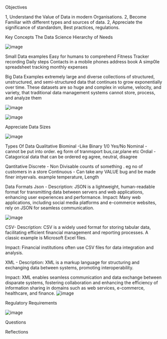 Objectives

1, Understand the Value of Data in modern Organisations.
2, Become Familiar with different types and sources of data.
2, Appreciate the significance of standardsm, Best practices, regulations.


Key Concepts
The Data Science Hierarchy of Needs

![image](https://github.com/user-attachments/assets/ac4bee35-ea2d-417a-87a6-12edbd166dda)

Small Data examples
  Easy for humans to comprehend
  Fitness Tracker recording Daily steps
  Contacts in a mobile phones address book
  A simp0le spreadsheet tracking monthly expenses

  Big Data Examples
    extremely large and diverse collections of structured, unstructured, and semi-structured data that continues to grow exponentially over time. 
    These datasets are so huge and complex in volume, velocity, and variety, that traditional data management systems cannot store, process, and analyze them

![image](https://github.com/user-attachments/assets/1ed9451d-e900-4cd3-9490-ecc4e1876ba5)

![image](https://github.com/user-attachments/assets/63a94ae3-c0fd-43d5-9cdc-5b21e89c2655)

Appreciate Data Sizes

![image](https://github.com/user-attachments/assets/f3721d80-26a7-4063-b630-c1e81d462dad)

Types Of Data
  Qualitative
    Biominal -Like Binary 1/0 Yes/No
    Nominal - cannot be put into order. eg form of tranmsport bus,car,plane etc
    Ordial - Catagorical data that can be ordered eg agree, neutral, disagree

  Qantitative
    Discrete - Non Divisable counts of something . eg no of customers in a store
    Continuous - Can take any VALUE bug and be made finer intyervals. example temperature, Length

Data Formats
   Json -
      Description: 
        JSON is a lightweight, human-readable format for transmitting data between servers and web applications,
        enhancing user experiences and performance. 
     Impact: 
       Many web applications, including social media platforms and e-commerce websites, rely on JSON for seamless communication.
       
   ![image](https://github.com/user-attachments/assets/aa85f2a2-b8ff-44cf-819b-5f5db2a71a78)

  CSV-
    Description: 
      CSV is a widely used format for storing tabular data, facilitating efficient financial management and reporting processes. 
      A classic example is Microsoft Excel files.

   Impact: 
      Financial institutions often use CSV files for data integration and analysis.

  XML -
    Description: 
      XML is a markup language for structuring and exchanging data between systems, promoting interoperability.

  Impact: 
    XML enables seamless communication and data exchange between disparate systems, fostering collaboration and enhancing the efficiency of information sharing in domains such as web services, e-commerce, healthcare, and finance.
  ![image](https://github.com/user-attachments/assets/d5eaa3a5-930c-47be-b966-b9783ef3ab08)

   Regulatory Requirements

   ![image](https://github.com/user-attachments/assets/cb99f9f5-d2f9-4d4f-8ff1-71643c171397)


Questions


Reflections
